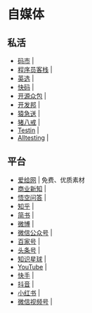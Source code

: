 # 自媒体

## 私活

- [码市](https://codemart.com/) | 
- [程序员客栈](https://www.proginn.com/) | 
- [英选](https://www.yingxuan.io/) | 
- [快码](https://kuaimacode.com/) | 
- [开源众包](https://zb.oschina.net/) | 
- [开发邦](https://www.kaifabang.com/) | 
- [猿急送](https://www.yuanjisong.com/) | 
- [猪八戒](https://zbj.com/) | 
- [Testin](https://www.testin.cn/) | 
- [Alltesting](https://www.alltesting.cn/) | 

## 平台

- [爱给网](https://www.aigei.com/) | 免费、优质素材
- [商业新知](https://www.shangyexinzhi.com/) | 
- [悟空问答](https://www.wukong.com/) | 
- [知乎](https://www.zhihu.com/) | 
- [简书](https://www.jianshu.com/) | 
- [微博](https://weibo.com/) | 
- [微信公众号](https://mp.weixin.qq.com/) | 
- [百家号](https://baijiahao.baidu.com/) | 
- [头条号](https://mp.toutiao.com/) | 
- [知识星球](https://www.zsxq.com/) | 
- [YouTube](https://www.youtube.com/) | 
- [快手](https://www.kuaishou.com/) | 
- [抖音](https://www.douyin.com/) | 
- [小红书](https://www.xiaohongshu.com/) | 
- [微信视频号](https://channels.weixin.qq.com/) | 